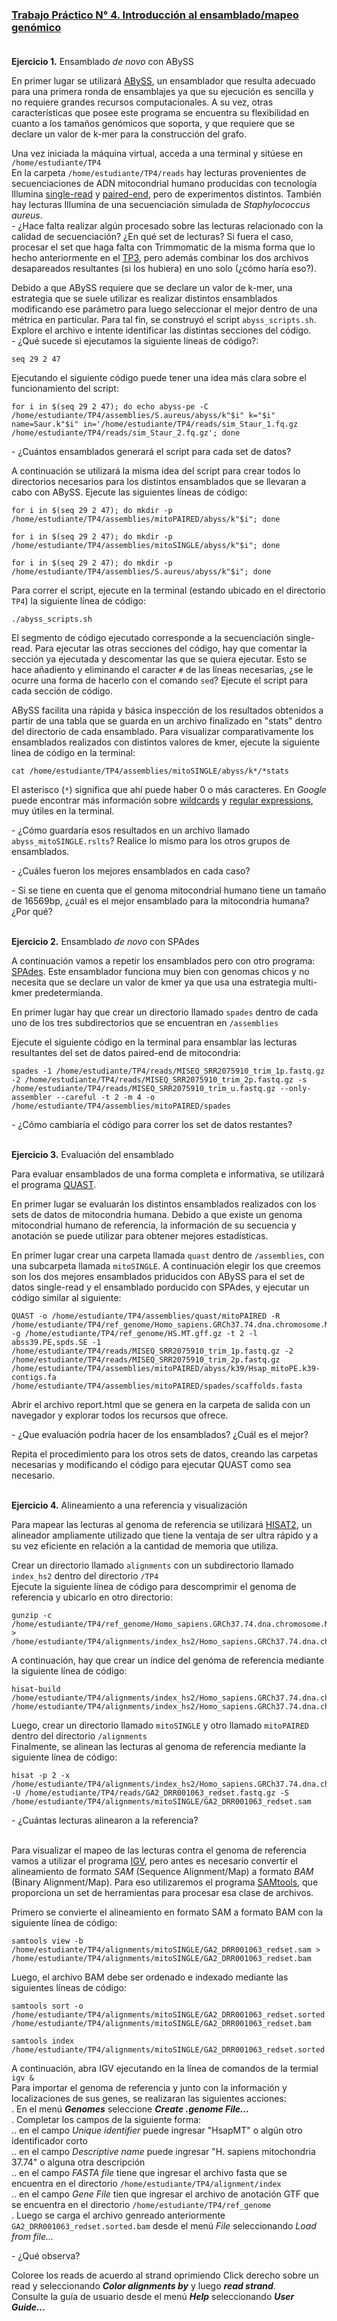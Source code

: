 ### [Trabajo Práctico N° 4. Introducción al ensamblado/mapeo genómico](https://docs.google.com/presentation/d/1gRdamhUnbwNt5dH0sQ93gvowMjzmFqAlxWwkxLSCHgI/edit?usp=sharing)<br/><br/>


**Ejercicio 1.** Ensamblado _de novo_ con ABySS

En primer lugar se utilizará [ABySS](http://www.bcgsc.ca/platform/bioinfo/software/abyss/), un ensamblador que resulta adecuado para una primera ronda de ensamblajes ya que su ejecución es sencilla y no requiere grandes recursos computacionales. A su vez, otras características que posee este programa se encuentra su flexibilidad en cuanto a los tamaños genómicos que soporta, y que requiere que se declare un valor de k-mer para la construcción del grafo.

Una vez iniciada la máquina virtual, acceda a una terminal y sitúese en `/home/estudiante/TP4`<br/>
En la carpeta `/home/estudiante/TP4/reads` hay lecturas provenientes de secuenciaciones de ADN mitocondrial humano producidas con tecnología Illumina [single-read](https://trace.ncbi.nlm.nih.gov/Traces/sra/?run=DRR001063) y [paired-end](https://trace.ncbi.nlm.nih.gov/Traces/sra/?run=SRR2075910), pero de experimentos distintos. También hay lecturas Illumina de una secuenciación simulada de _Staphylococcus aureus_.<br/>
\- ¿Hace falta realizar algún procesado sobre las lecturas relacionado con la calidad de secuenciación? ¿En qué set de lecturas? Si fuera el caso, procesar el set que haga falta con Trimmomatic de la misma forma que lo hecho anteriormente en el [TP3](https://github.com/lunfardista/GenEvoPop/tree/master/TP3), pero además combinar los dos archivos desapareados resultantes (si los hubiera) en uno solo (¿cómo haría eso?).<br/>

Debido a que ABySS requiere que se declare un valor de k-mer, una estrategia que se suele utilizar es realizar distintos ensamblados modificando ese parámetro para luego seleccionar el mejor dentro de una métrica en particular. Para tal fin, se construyó el script `abyss_scripts.sh`. Explore el archivo e intente identificar las distintas secciones del código.<br/>
\- ¿Qué sucede si ejecutamos la siguiente líneas de código?:
```
seq 29 2 47
```

Ejecutando el siguiente código puede tener una idea más clara sobre el funcionamiento del script:
```
for i in $(seq 29 2 47); do echo abyss-pe -C /home/estudiante/TP4/assemblies/S.aureus/abyss/k"$i" k="$i" name=Saur.k"$i" in='/home/estudiante/TP4/reads/sim_Staur_1.fq.gz /home/estudiante/TP4/reads/sim_Staur_2.fq.gz'; done
```
\- ¿Cuántos ensamblados generará el script para cada set de datos?

A continuación se utilizará la misma idea del script para crear todos lo directorios necesarios para los distintos ensamblados que se llevaran a cabo con ABySS. Ejecute las siguientes líneas de código:
```
for i in $(seq 29 2 47); do mkdir -p /home/estudiante/TP4/assemblies/mitoPAIRED/abyss/k"$i"; done
```
```
for i in $(seq 29 2 47); do mkdir -p /home/estudiante/TP4/assemblies/mitoSINGLE/abyss/k"$i"; done
```
```
for i in $(seq 29 2 47); do mkdir -p /home/estudiante/TP4/assemblies/S.aureus/abyss/k"$i"; done
```

Para correr el script, ejecute en la terminal (estando ubicado en el directorio `TP4`) la siguiente línea de código:
```
./abyss_scripts.sh
```

El segmento de código ejecutado corresponde a la secuenciación single-read. Para ejecutar las otras secciones del código, hay que comentar la sección ya ejecutada y descomentar las que se quiera ejecutar. Esto se hace añadiento y eliminando el caracter `#` de las líneas necesarias, ¿se le ocurre una forma de hacerlo con el comando `sed`? Ejecute el script para cada sección de código.

ABySS facilita una rápida y básica inspección de los resultados obtenidos a partir de una tabla que se guarda en un archivo finalizado en "stats" dentro del directorio de cada ensamblado. Para visualizar comparativamente los ensamblados realizados con distintos valores de kmer, ejecute la siguiente linea de código en la terminal:
```
cat /home/estudiante/TP4/assemblies/mitoSINGLE/abyss/k*/*stats
```

El asterisco (`*`) significa que ahí puede haber 0 o más caracteres. En _Google_ puede encontrar más información sobre [wildcards](http://tldp.org/LDP/GNU-Linux-Tools-Summary/html/x11655.htm) y [regular expressions](http://tldp.org/LDP/Bash-Beginners-Guide/html/sect_04_01.html), muy útiles en la terminal.<br/>

\- ¿Cómo guardaría esos resultados en un archivo llamado `abyss_mitoSINGLE.rslts`? Realice lo mismo para los otros grupos de ensamblados.

\- ¿Cuáles fueron los mejores ensamblados en cada caso?

\- Si se tiene en cuenta que el genoma mitocondrial humano tiene un tamaño de 16569bp, ¿cuál es el mejor ensamblado para la mitocondria humana? ¿Por qué?<br/><br/>


**Ejercicio 2.** Ensamblado _de novo_ con SPAdes

A continuación vamos a repetir los ensamblados pero con otro programa: [SPAdes](http://cab.spbu.ru/software/spades/). Este ensamblador funciona muy bien con genomas chicos y no necesita que se declare un valor de kmer ya que usa una estrategia multi-kmer predetermianda.

En primer lugar hay que crear un directorio llamado `spades` dentro de cada uno de los tres subdirectorios que se encuentran en `/assemblies`

Ejecute el siguiente código en la terminal para ensamblar las lecturas resultantes del set de datos paired-end de mitocondria: 
```
spades -1 /home/estudiante/TP4/reads/MISEQ_SRR2075910_trim_1p.fastq.gz -2 /home/estudiante/TP4/reads/MISEQ_SRR2075910_trim_2p.fastq.gz -s /home/estudiante/TP4/reads/MISEQ_SRR2075910_trim_u.fastq.gz --only-assembler --careful -t 2 -m 4 -o /home/estudiante/TP4/assemblies/mitoPAIRED/spades
```

\- ¿Cómo cambiaría el código para correr los set de datos restantes?
<br/><br/>

**Ejercicio 3.** Evaluación del ensamblado

Para evaluar ensamblados de una forma completa e informativa, se utilizará el programa [QUAST](http://cab.spbu.ru/software/quast).

En primer lugar se evaluarán los distintos ensamblados realizados con los sets de datos de mitocondria humana. Debido a que existe un genoma mitocondrial humano de referencia, la información de su secuencia y anotación se puede utilizar para obtener mejores estadísticas.

En primer lugar crear una carpeta llamada `quast` dentro de `/assemblies`, con una subcarpeta llamada `mitoSINGLE`. A continuación elegir los que creemos son los dos mejores ensamblados priducidos con ABySS para el set de datos single-read y el ensamblado porducido con SPAdes, y ejecutar un código similar al siguiente:
```
QUAST -o /home/estudiante/TP4/assemblies/quast/mitoPAIRED -R /home/estudiante/TP4/ref_genome/Homo_sapiens.GRCh37.74.dna.chromosome.MT.fa.gz -g /home/estudiante/TP4/ref_genome/HS.MT.gff.gz -t 2 -l abss39.PE,spds.SE -1 /home/estudiante/TP4/reads/MISEQ_SRR2075910_trim_1p.fastq.gz -2 /home/estudiante/TP4/reads/MISEQ_SRR2075910_trim_2p.fastq.gz /home/estudiante/TP4/assemblies/mitoPAIRED/abyss/k39/Hsap_mitoPE.k39-contigs.fa  /home/estudiante/TP4/assemblies/mitoPAIRED/spades/scaffolds.fasta
```

Abrir el archivo report.html que se genera en la carpeta de salida con un navegador y explorar todos los recursos que ofrece.

\- ¿Que evaluación podría hacer de los ensamblados? ¿Cuál es el mejor?

Repita el procedimiento para los otros sets de datos, creando las carpetas necesarias y modificando el código para ejecutar QUAST como sea necesario.<br/><br/>


**Ejercicio 4.** Alineamiento a una referencia y visualización

Para mapear las lecturas al genoma de referencia se utilizará [HISAT2](https://ccb.jhu.edu/software/hisat2/index.shtml), un alineador ampliamente utilizado que tiene la ventaja de ser ultra rápido y a su vez eficiente en relación a la cantidad de memoria que utiliza.

Crear un directorio llamado `alignments` con un subdirectorio llamado `index_hs2` dentro del directorio `/TP4`<br/>
Ejecute la siguiente línea de código para descomprimir el genoma de referencia y ubicarlo en otro directorio:
```
gunzip -c /home/estudiante/TP4/ref_genome/Homo_sapiens.GRCh37.74.dna.chromosome.MT.fa.gz > /home/estudiante/TP4/alignments/index_hs2/Homo_sapiens.GRCh37.74.dna.chromosome.MT.fa
```
A continuación, hay que crear un índice del genóma de referencia mediante la siguiente línea de código:
```
hisat-build /home/estudiante/TP4/alignments/index_hs2/Homo_sapiens.GRCh37.74.dna.chromosome.MT.fa /home/estudiante/TP4/alignments/index_hs2/Homo_sapiens.GRCh37.74.dna.chromosome.MT
```
Luego, crear un directorio llamado `mitoSINGLE` y otro llamado `mitoPAIRED` dentro del directorio `/alignments`<br/>
Finalmente, se alinean las lecturas al genoma de referencia mediante la siguiente línea de código:
```
hisat -p 2 -x /home/estudiante/TP4/alignments/index_hs2/Homo_sapiens.GRCh37.74.dna.chromosome.MT -U /home/estudiante/TP4/reads/GA2_DRR001063_redset.fastq.gz -S /home/estudiante/TP4/alignments/mitoSINGLE/GA2_DRR001063_redset.sam
```

\- ¿Cuántas lecturas alinearon a la referencia?<br/><br/>

Para visualizar el mapeo de las lecturas contra el genoma de referencia vamos a utilizar el programa [IGV](http://software.broadinstitute.org/software/igv), pero antes es necesario convertir el alineamiento de formato _SAM_ (Sequence Alignment/Map) a formato _BAM_ (Binary Alignment/Map). Para eso utilizaremos el programa [SAMtools](http://www.htslib.org), que proporciona un set de herramientas para procesar esa clase de archivos.

Primero se convierte el alineamiento en formato SAM a formato BAM con la siguiente línea de código:
```
samtools view -b /home/estudiante/TP4/alignments/mitoSINGLE/GA2_DRR001063_redset.sam > /home/estudiante/TP4/alignments/mitoSINGLE/GA2_DRR001063_redset.bam
```

Luego, el archivo BAM debe ser ordenado e indexado mediante las siguientes líneas de código:
```
samtools sort -o /home/estudiante/TP4/alignments/mitoSINGLE/GA2_DRR001063_redset.sorted.bam /home/estudiante/TP4/alignments/mitoSINGLE/GA2_DRR001063_redset.bam
```
```
samtools index /home/estudiante/TP4/alignments/mitoSINGLE/GA2_DRR001063_redset.sorted.bam
```

A continuación, abra IGV ejecutando en la línea de comandos de la termial `igv &`<br/>
Para importar el genoma de referencia y junto con la información y localizaciones de sus genes, se realizaran las siguientes acciones:<br/>
. En el menú _**Genomes**_ seleccione _**Create .genome File...**_<br/>
. Completar los campos de la siguiente forma:<br/>
.. en el campo _Unique identifier_ puede ingresar "HsapMT" o algún otro identificador corto<br/>
.. en el campo _Descriptive name_ puede ingresar "H. sapiens mitochondria 37.74" o alguna otra descripción<br/>
.. en el campo _FASTA file_ tiene que ingresar el archivo fasta que se encuentra en el directorio `/home/estudiante/TP4/alignment/index`<br/>
.. en el campo _Gene File_ tien que ingresar el archivo de anotación GTF que se encuentra en el directorio `/home/estudiante/TP4/ref_genome`<br/>
. Luego se carga el archivo genreado anteriormente `GA2_DRR001063_redset.sorted.bam` desde el menú _File_ seleccionando _Load from file..._<br/>

\- ¿Qué observa?<br/>

Coloree los reads de acuerdo al strand oprimiendo Click derecho sobre un read y seleccionando _**Color alignments by**_ y luego _**read strand**_.<br/>
Consulte la guía de usuario desde el menú _**Help**_ seleccionando _**User Guide...**_



